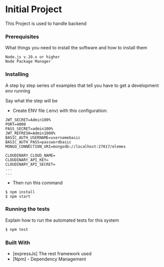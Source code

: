 # Initial Project

This Project is used to handle backend 

### Prerequisites

What things you need to install the software and how to install them

```
Node.js v.10.x or higher
Node Package Manager
```

### Installing

A step by step series of examples that tell you have to get a development env running

Say what the step will be
- Create ENV file (.env) with this configuration:
```
JWT_SECRET=Admin100%
PORT=4000
PASS_SECRET=admin100%
JWT_REFRESH=Admin1000%
BASIC_AUTH_USERNAME=usernamebasic
BASIC_AUTH_PASS=passwordbasic
MONGO_CONNECTION_URI=mongodb://localhost:27017/elemes

CLOUDINARY_CLOUD_NAME=
CLOUDINARY_API_KEY=
CLOUDINARY_API_SECRET=
...
...
```
- Then run this command
```
$ npm install
$ npm start
```

### Running the tests

Explain how to run the automated tests for this system
```sh
$ npm test
```

### Built With

* [expressJs] The rest framework used
* [Npm] - Dependency Management